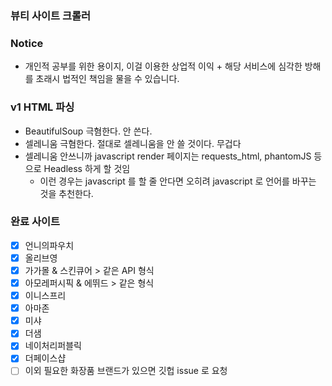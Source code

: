 ### 뷰티 사이트 크롤러

### Notice
- 개인적 공부를 위한 용이지, 이걸 이용한 상업적 이익 + 해당 서비스에 심각한 방해를 초래시 법적인 책임을 물을 수 있습니다.

### v1 HTML 파싱
- BeautifulSoup 극혐한다. 안 쓴다.
- 셀레니움 극혐한다. 절대로 셀레니움을 안 쓸 것이다. 무겁다
- 셀레니움 안쓰니까 javascript render 페이지는 requests_html, phantomJS 등으로 Headless 하게 할 것임 
    - 이런 경우는 javascript 를 할 줄 안다면 오히려 javascript 로 언어를 바꾸는 것을 추천한다.

### 완료 사이트
- [x] 언니의파우치
- [x] 올리브영
- [x] 가가몰 & 스킨큐어 > 같은 API 형식
- [x] 아모레퍼시픽 & 에뛰드 > 같은 형식
- [x] 이니스프리
- [x] 아마존
- [x] 미샤
- [x] 더샘
- [x] 네이처리퍼블릭
- [x] 더페이스샵
- [ ] 이외 필요한 화장품 브랜드가 있으면 깃헙 issue 로 요청